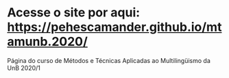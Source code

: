 # Acesse o site por aqui: https://pehescamander.github.io/mtamunb.2020/
Página do curso de Métodos e Técnicas Aplicadas ao Multilingüismo da UnB 2020/1
